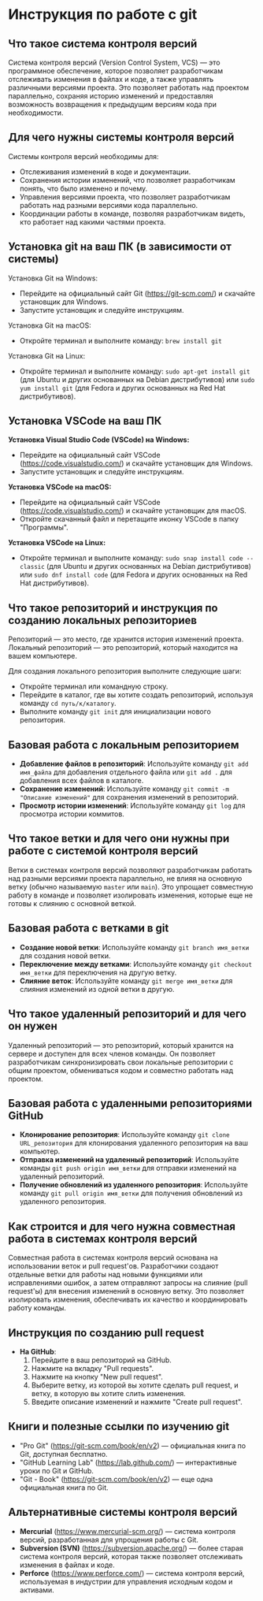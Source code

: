 # Инструкция по работе с git

## Что такое система контроля версий

Система контроля версий (Version Control System, VCS) — это программное обеспечение, которое позволяет разработчикам отслеживать изменения в файлах и коде, а также управлять различными версиями проекта. Это позволяет работать над проектом параллельно, сохраняя историю изменений и предоставляя возможность возвращения к предыдущим версиям кода при необходимости.

## Для чего нужны системы контроля версий

Системы контроля версий необходимы для:
- Отслеживания изменений в коде и документации.
- Сохранения истории изменений, что позволяет разработчикам понять, что было изменено и почему.
- Управления версиями проекта, что позволяет разработчикам работать над разными версиями кода параллельно.
- Координации работы в команде, позволяя разработчикам видеть, кто работает над какими частями проекта.

## Установка git на ваш ПК (в зависимости от системы)

Установка Git на Windows:
- Перейдите на официальный сайт Git (https://git-scm.com/) и скачайте установщик для Windows.
- Запустите установщик и следуйте инструкциям.

Установка Git на macOS:
- Откройте терминал и выполните команду: `brew install git`

Установка Git на Linux:
- Откройте терминал и выполните команду: `sudo apt-get install git` (для Ubuntu и других основанных на Debian дистрибутивов) или `sudo yum install git` (для Fedora и других основанных на Red Hat дистрибутивов).

## Установка VSCode на ваш ПК

**Установка Visual Studio Code (VSCode) на Windows:**
- Перейдите на официальный сайт VSCode (https://code.visualstudio.com/) и скачайте установщик для Windows.
- Запустите установщик и следуйте инструкциям.

**Установка VSCode на macOS:**
- Перейдите на официальный сайт VSCode (https://code.visualstudio.com/) и скачайте установщик для macOS.
- Откройте скачанный файл и перетащите иконку VSCode в папку "Программы".

**Установка VSCode на Linux:**
- Откройте терминал и выполните команду: `sudo snap install code --classic` (для Ubuntu и других основанных на Debian дистрибутивов) или `sudo dnf install code` (для Fedora и других основанных на Red Hat дистрибутивов).

## Что такое репозиторий и инструкция по созданию локальных репозиториев

Репозиторий — это место, где хранится история изменений проекта. Локальный репозиторий — это репозиторий, который находится на вашем компьютере.

Для создания локального репозитория выполните следующие шаги:
- Откройте терминал или командную строку.
- Перейдите в каталог, где вы хотите создать репозиторий, используя команду `cd путь/к/каталогу`.
- Выполните команду `git init` для инициализации нового репозитория.

## Базовая работа с локальным репозиторием

- **Добавление файлов в репозиторий**: Используйте команду `git add имя_файла` для добавления отдельного файла или `git add .` для добавления всех файлов в каталоге.
- **Сохранение изменений**: Используйте команду `git commit -m "Описание изменений"` для сохранения изменений в репозиторий.
- **Просмотр истории изменений**: Используйте команду `git log` для просмотра истории коммитов.

## Что такое ветки и для чего они нужны при работе с системой контроля версий

Ветки в системах контроля версий позволяют разработчикам работать над разными версиями проекта параллельно, не влияя на основную ветку (обычно называемую `master` или `main`). Это упрощает совместную работу в команде и позволяет изолировать изменения, которые еще не готовы к слиянию с основной веткой.

## Базовая работа с ветками в git

- **Создание новой ветки**: Используйте команду `git branch имя_ветки` для создания новой ветки.
- **Переключение между ветками**: Используйте команду `git checkout имя_ветки` для переключения на другую ветку.
- **Слияние веток**: Используйте команду `git merge имя_ветки` для слияния изменений из одной ветки в другую.

## Что такое удаленный репозиторий и для чего он нужен

Удаленный репозиторий — это репозиторий, который хранится на сервере и доступен для всех членов команды. Он позволяет разработчикам синхронизировать свои локальные репозитории с общим проектом, обмениваться кодом и совместно работать над проектом.

## Базовая работа с удаленными репозиториями GitHub

- **Клонирование репозитория**: Используйте команду `git clone URL_репозитория` для клонирования удаленного репозитория на ваш компьютер.
- **Отправка изменений на удаленный репозиторий**: Используйте команды `git push origin имя_ветки` для отправки изменений на удаленный репозиторий.
- **Получение обновлений из удаленного репозитория**: Используйте команду `git pull origin имя_ветки` для получения обновлений из удаленного репозитория.

## Как строится и для чего нужна совместная работа в системах контроля версий

Совместная работа в системах контроля версий основана на использовании веток и pull request'ов. Разработчики создают отдельные ветки для работы над новыми функциями или исправлениями ошибок, а затем отправляют запросы на слияние (pull request'ы) для внесения изменений в основную ветку. Это позволяет изолировать изменения, обеспечивать их качество и координировать работу команды.

## Инструкция по созданию pull request

- **На GitHub**:
  1. Перейдите в ваш репозиторий на GitHub.
  2. Нажмите на вкладку "Pull requests".
  3. Нажмите на кнопку "New pull request".
  4. Выберите ветку, из которой вы хотите сделать pull request, и ветку, в которую вы хотите слить изменения.
  5. Введите описание изменений и нажмите "Create pull request".

## Книги и полезные ссылки по изучению git

- "Pro Git" (https://git-scm.com/book/en/v2) — официальная книга по Git, доступная бесплатно.
- "GitHub Learning Lab" (https://lab.github.com/) — интерактивные уроки по Git и GitHub.
- "Git - Book" (https://git-scm.com/book/en/v2) — еще одна официальная книга по Git.

## Альтернативные системы контроля версий

- **Mercurial** (https://www.mercurial-scm.org/) — система контроля версий, разработанная для упрощения работы с Git.
- **Subversion (SVN)** (https://subversion.apache.org/) — более старая система контроля версий, которая также позволяет отслеживать изменения в файлах и коде.
- **Perforce** (https://www.perforce.com/) — система контроля версий, используемая в индустрии для управления исходным кодом и активами.